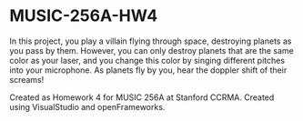 # MUSIC-256A-HW4

In this project, you play a villain flying through space, destroying planets as you pass by them. However, you can only destroy planets that are the same color as your laser, and you change this color by singing different pitches into your microphone. As planets fly by you, hear the doppler shift of their screams!

Created as Homework 4 for MUSIC 256A at Stanford CCRMA. Created using VisualStudio and openFrameworks.
